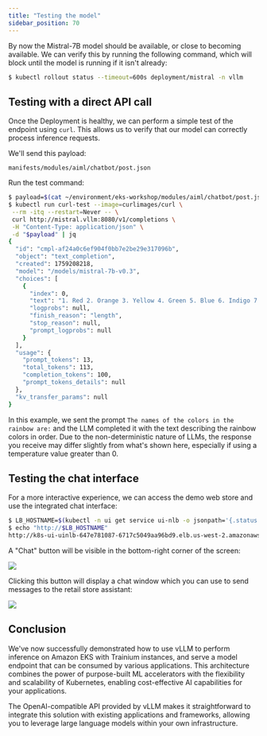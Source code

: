 ```yaml
---
title: "Testing the model"
sidebar_position: 70
---
```


By now the Mistral-7B model should be available, or close to becoming available. We can verify this by running the following command, which will block until the model is running if it isn't already:

```bash wait=10 timeout=700
$ kubectl rollout status --timeout=600s deployment/mistral -n vllm
```

## Testing with a direct API call

Once the Deployment is healthy, we can perform a simple test of the endpoint using `curl`. This allows us to verify that our model can correctly process inference requests.

We'll send this payload:

```file
manifests/modules/aiml/chatbot/post.json
```

Run the test command:

```bash test=false
$ payload=$(cat ~/environment/eks-workshop/modules/aiml/chatbot/post.json)
$ kubectl run curl-test --image=curlimages/curl \
 --rm -itq --restart=Never -- \
 curl http://mistral.vllm:8080/v1/completions \
 -H "Content-Type: application/json" \
 -d "$payload" | jq
{
  "id": "cmpl-af24a0c6ef904f0bb7e2be29e317096b",
  "object": "text_completion",
  "created": 1759208218,
  "model": "/models/mistral-7b-v0.3",
  "choices": [
    {
      "index": 0,
      "text": "1. Red 2. Orange 3. Yellow 4. Green 5. Blue 6. Indigo 7. Violet\n\nThe order of the colors in a rainbow is determined by the wavelength of the light. Red has the longest wavelength, and violet has the shortest. This order is often remembered by the acronym ROYGBIV, which stands for Red, Orange, Yellow, Green, Blue, Indigo, and Violet.",
      "logprobs": null,
      "finish_reason": "length",
      "stop_reason": null,
      "prompt_logprobs": null
    }
  ],
  "usage": {
    "prompt_tokens": 13,
    "total_tokens": 113,
    "completion_tokens": 100,
    "prompt_tokens_details": null
  },
  "kv_transfer_params": null
}
```

In this example, we sent the prompt `The names of the colors in the rainbow are:` and the LLM completed it with the text describing the rainbow colors in order. Due to the non-deterministic nature of LLMs, the response you receive may differ slightly from what's shown here, especially if using a temperature value greater than 0.

## Testing the chat interface

For a more interactive experience, we can access the demo web store and use the integrated chat interface:

```bash hook=model
$ LB_HOSTNAME=$(kubectl -n ui get service ui-nlb -o jsonpath='{.status.loadBalancer.ingress[*].hostname}{"\n"}')
$ echo "http://$LB_HOSTNAME"
http://k8s-ui-uinlb-647e781087-6717c5049aa96bd9.elb.us-west-2.amazonaws.com
```

A "Chat" button will be visible in the bottom-right corner of the screen:

<Browser url="http://k8s-ui-uinlb-647e781087-6717c5049aa96bd9.elb.us-west-2.amazonaws.com">
<img src={require('./assets/home-chat.webp').default}/>
</Browser>

Clicking this button will display a chat window which you can use to send messages to the retail store assistant:

<Browser url="http://k8s-ui-uinlb-647e781087-6717c5049aa96bd9.elb.us-west-2.amazonaws.com">
<img src={require('./assets/chat-bot.webp').default}/>
</Browser>

## Conclusion

We've now successfully demonstrated how to use vLLM to perform inference on Amazon EKS with Trainium instances, and serve a model endpoint that can be consumed by various applications. This architecture combines the power of purpose-built ML accelerators with the flexibility and scalability of Kubernetes, enabling cost-effective AI capabilities for your applications.

The OpenAI-compatible API provided by vLLM makes it straightforward to integrate this solution with existing applications and frameworks, allowing you to leverage large language models within your own infrastructure.
